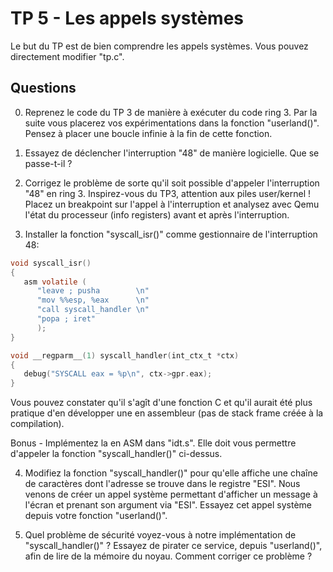 # TP 5 - Les appels systèmes

Le but du TP est de bien comprendre les appels systèmes. Vous pouvez directement modifier "tp.c".

## Questions

0. Reprenez le code du TP 3 de manière à exécuter du code ring 3. Par la suite vous placerez vos expérimentations dans la fonction "userland()". Pensez à placer une boucle infinie à la fin de cette fonction.

1. Essayez de déclencher l'interruption "48" de manière logicielle. Que se passe-t-il ?

2. Corrigez le problème de sorte qu'il soit possible d'appeler l'interruption "48" en ring 3. Inspirez-vous du TP3, attention aux piles user/kernel ! Placez un breakpoint sur l'appel à l'interruption et analysez avec Qemu l'état du processeur (info registers) avant et après l'interruption.

3. Installer la fonction "syscall_isr()" comme gestionnaire de l'interruption 48:

```c
void syscall_isr()
{
   asm volatile (
      "leave ; pusha        \n"
      "mov %%esp, %eax      \n"
      "call syscall_handler \n"
      "popa ; iret"
      );
}

void __regparm__(1) syscall_handler(int_ctx_t *ctx)
{
   debug("SYSCALL eax = %p\n", ctx->gpr.eax);
}
```

Vous pouvez constater qu'il s'agît d'une fonction C et qu'il aurait été plus pratique d'en développer une en assembleur (pas de stack frame créée à la compilation).

Bonus - Implémentez la en ASM dans "idt.s". Elle doit vous permettre d'appeler la fonction "syscall_handler()" ci-dessus.

4. Modifiez la fonction "syscall_handler()" pour qu'elle affiche une chaîne de caractères dont l'adresse se trouve dans le registre "ESI". Nous venons de créer un appel système permettant d'afficher un message à l'écran et prenant son argument via "ESI". Essayez cet appel système depuis votre fonction "userland()".

5. Quel problème de sécurité voyez-vous à notre implémentation de "syscall_handler()" ? Essayez de pirater ce service, depuis "userland()", afin de lire de la mémoire du noyau. Comment corriger ce problème ?
